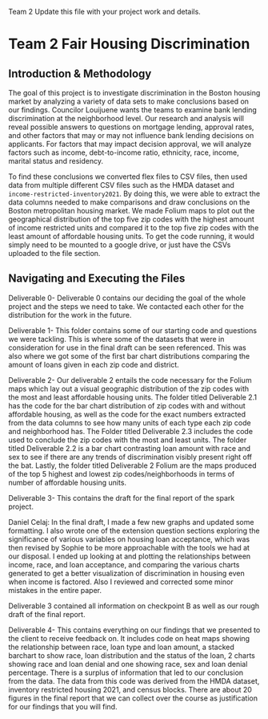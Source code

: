 Team 2
Update this file with your project work and details. 
# Team 2 Fair Housing Discrimination 
## Introduction & Methodology

The goal of this project is to investigate discrimination in the Boston housing market by analyzing a variety of data sets to make conclusions based on our findings. Councilor Louijuene wants the teams to examine bank lending discrimination at the neighborhood level. Our research and analysis will reveal possible answers to questions on mortgage lending, approval rates, and other factors that may or may not influence bank lending decisions on applicants. For factors that may impact decision approval, we will analyze factors such as income, debt-to-income ratio, ethnicity, race, income, marital status and residency.

To find these conclusions we converted flex files to CSV files, then used data from multiple different CSV files such as the HMDA dataset and `income-restricted-inventory2021`. By doing this, we were able to extract the data columns needed to make comparisons and draw conclusions on the Boston metropolitan housing market. We made Folium maps to plot out the geographical distribution of the top five zip codes with the highest amount of income restricted units and compared it to the top five zip codes with the least amount of affordable housing units. To get the code running, it would simply need to be mounted to a google drive, or just have the CSVs uploaded to the file section. 

## Navigating and Executing the Files

Deliverable 0- Deliverable 0 contains our deciding the goal of the whole project and the steps we need to take. We contacted each other for the distribution for the work in the future.

Deliverable 1- This folder contains some of our starting code and questions we were tackling. This is where some of the datasets that were in consideration for use in the final draft can be seen referenced. This was also where we got some of the first bar chart distributions comparing the amount of loans given in each zip code and district.

Deliverable 2- Our deliverable 2 entails the code necessary for the Folium maps which lay out a visual geographic distribution of the zip codes with the most and least affordable housing units. The folder titled Deliverable 2.1 has the code for the bar chart distribution of zip codes with and without affordable housing, as well as the code for the exact numbers extracted from the data columns to see how many units of each type each zip code and neighborhood has. The Folder titled Deliverable 2.3 includes the code used to conclude the zip codes with the most and least units. The folder titled Deliverable 2.2 is a bar chart contrasting loan amount with race and sex to see if there are any trends of discrimination visibly present right off the bat. Lastly, the folder titled Deliverable 2 Folium are the maps produced of the top 5 highest and lowest zip codes/neighborhoods in terms of number of affordable housing units.

Deliverable 3- This contains the draft for the final report of the spark project. 

Daniel Celaj: In the final draft, I made a few new graphs and updated some formatting. I also wrote one of the extension question sections exploring the significance of various variables on housing loan acceptance, which was then revised by Sophie to be more approachable with the tools we had at our disposal. I ended up looking at and plotting the relationships between income, race, and loan acceptance, and comparing the various charts generated to get a better visualization of discrimination in housing even when income is factored. Also I reviewed and corrected some minor mistakes in the entire paper.

Deliverable 3 contained all information on checkpoint B as well as our rough draft of the final report.

Deliverable 4-
This contains everything on our findings that we presented to the client to receive feedback on. It includes code on heat maps showing the relationship between race, loan type and loan amount, a stacked barchart to show race, loan distribution and the status of the loan, 2 charts showing race and loan denial and one showing race, sex and loan denial percentage. There is a surplus of information that led to our conclusion from the data. The data from this code was derived from the HMDA dataset, inventory restricted housing 2021, and census blocks. There are about 20 figures in the final report that we can collect over the course as justification for our findings that you will find. 
